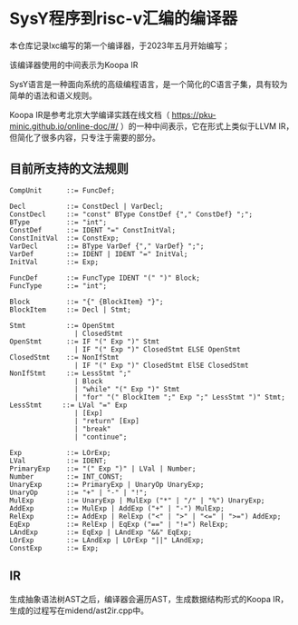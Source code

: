 # SysY程序到risc-v汇编的编译器

本仓库记录lxc编写的第一个编译器，于2023年五月开始编写；

该编译器使用的中间表示为Koopa IR

SysY语言是一种面向系统的高级编程语言，是一个简化的C语言子集，具有较为简单的语法和语义规则。

Koopa IR是参考北京大学编译实践在线文档（ https://pku-minic.github.io/online-doc/#/ ）的一种中间表示，它在形式上类似于LLVM IR，但简化了很多内容，只专注于需要的部分。


## 目前所支持的文法规则

```enbf
CompUnit      ::= FuncDef;

Decl          ::= ConstDecl | VarDecl;
ConstDecl     ::= "const" BType ConstDef {"," ConstDef} ";";
BType         ::= "int";
ConstDef      ::= IDENT "=" ConstInitVal;
ConstInitVal  ::= ConstExp;
VarDecl       ::= BType VarDef {"," VarDef} ";";
VarDef        ::= IDENT | IDENT "=" InitVal;
InitVal       ::= Exp;

FuncDef       ::= FuncType IDENT "(" ")" Block;
FuncType      ::= "int";

Block         ::= "{" {BlockItem} "}";
BlockItem     ::= Decl | Stmt;

Stmt          ::= OpenStmt
                | ClosedStmt
OpenStmt      ::= IF "(" Exp ")" Stmt
                | IF "(" Exp ")" ClosedStmt ELSE OpenStmt
ClosedStmt    ::= NonIfStmt
                | IF "(" Exp ")" ClosedStmt ElSE ClosedStmt
NonIfStmt     ::= LessStmt ";"
                | Block
                | "while" "(" Exp ")" Stmt
                | "for" "(" BlockItem ";" Exp ";" LessStmt ")" Stmt; 
LessStmt     ::= LVal "=" Exp
                | [Exp]
                | "return" [Exp]
                | "break"
                | "continue";

Exp           ::= LOrExp;
LVal          ::= IDENT;
PrimaryExp    ::= "(" Exp ")" | LVal | Number;
Number        ::= INT_CONST;
UnaryExp      ::= PrimaryExp | UnaryOp UnaryExp;
UnaryOp       ::= "+" | "-" | "!";
MulExp        ::= UnaryExp | MulExp ("*" | "/" | "%") UnaryExp;
AddExp        ::= MulExp | AddExp ("+" | "-") MulExp;
RelExp        ::= AddExp | RelExp ("<" | ">" | "<=" | ">=") AddExp;
EqExp         ::= RelExp | EqExp ("==" | "!=") RelExp;
LAndExp       ::= EqExp | LAndExp "&&" EqExp;
LOrExp        ::= LAndExp | LOrExp "||" LAndExp;
ConstExp      ::= Exp;

```

## IR
生成抽象语法树AST之后，编译器会遍历AST，生成数据结构形式的Koopa IR，生成的过程写在midend/ast2ir.cpp中。

